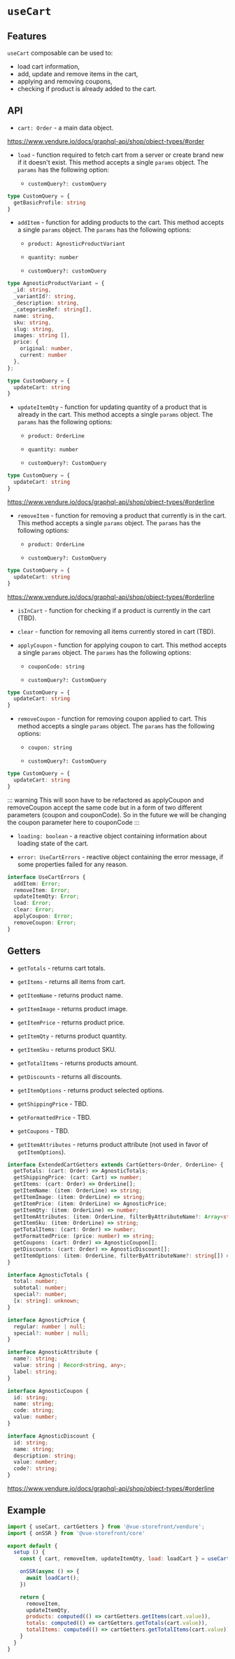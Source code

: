 # `useCart`

## Features

`useCart` composable can be used to:

* load cart information,
* add, update and remove items in the cart,
* applying and removing coupons,
* checking if product is already added to the cart.

## API

* `cart: Order` - a main data object.

<https://www.vendure.io/docs/graphql-api/shop/object-types/#order>

* `load` - function required to fetch cart from a server or create brand new if it doesn't exist. This method accepts a single `params` object. The `params` has the following option:

  * `customQuery?: customQuery`
  
```ts
type CustomQuery = {
  getBasicProfile: string
}
```
  
* `addItem` - function for adding products to the cart. This method accepts a single `params` object. The `params` has the following options:

  * `product: AgnosticProductVariant`

  * `quantity: number`

  * `customQuery?: customQuery`

```ts
type AgnosticProductVariant = {
  _id: string,
  _variantId?: string,
  _description: string,
  _categoriesRef: string[],
  name: string,
  sku: string,
  slug: string,
  images: string [],
  price: {
    original: number,
    current: number
  },
};

type CustomQuery = {
  updateCart: string
}
```
  
* `updateItemQty` - function for updating quantity of a product that is already in the cart. This method accepts a single `params` object. The `params` has the following options:

  * `product: OrderLine`

  * `quantity: number`

  * `customQuery?: CustomQuery`

```ts
type CustomQuery = {
  updateCart: string
}
```

<https://www.vendure.io/docs/graphql-api/shop/object-types/#orderline>
  
* `removeItem` - function for removing a product that currently is in the cart. This method accepts a single `params` object. The `params` has the following options:

  * `product: OrderLine`

  * `customQuery?: CustomQuery`

```ts
type CustomQuery = {
  updateCart: string
}
```

<https://www.vendure.io/docs/graphql-api/shop/object-types/#orderline>
  
* `isInCart` - function for checking if a product is currently in the cart (TBD).

* `clear` - function for removing all items currently stored in cart (TBD).

* `applyCoupon` - function for applying coupon to cart. This method accepts a single `params` object. The `params` has the following options:

  * `couponCode: string`

  * `customQuery?: CustomQuery`

```ts
type CustomQuery = {
  updateCart: string
}
```
  
* `removeCoupon` - function for removing coupon applied to cart. This method accepts a single `params` object. The `params` has the following options:

  * `coupon: string`

  * `customQuery?: CustomQuery`

```ts
type CustomQuery = {
  updateCart: string
}
```

::: warning
This will soon have to be refactored as applyCoupon and removeCoupon accept the same code but in a form of two different parameters (coupon and couponCode). So in the future we will be changing the coupon parameter here to couponCode
:::
  
* `loading: boolean` - a reactive object containing information about loading state of the cart.

* `error: UseCartErrors` - reactive object containing the error message, if some properties failed for any reason.

```ts
interface UseCartErrors {
  addItem: Error;
  removeItem: Error;
  updateItemQty: Error;
  load: Error;
  clear: Error;
  applyCoupon: Error;
  removeCoupon: Error;
}
```

## Getters

* `getTotals` - returns cart totals.

* `getItems` - returns all items from cart.
  
* `getItemName` - returns product name.

* `getItemImage` - returns product image.

* `getItemPrice` - returns product price.

* `getItemQty` - returns product quantity.

* `getItemSku` - returns product SKU.

* `getTotalItems` - returns products amount.

* `getDiscounts` - returns all discounts.

* `getItemOptions` - returns product selected options.

* `getShippingPrice` - TBD.

* `getFormattedPrice` - TBD.

* `getCoupons` - TBD.

* `getItemAttributes` - returns product attribute (not used in favor of `getItemOptions`).

```ts
interface ExtendedCartGetters extends CartGetters<Order, OrderLine> {
  getTotals: (cart: Order) => AgnosticTotals;
  getShippingPrice: (cart: Cart) => number;
  getItems: (cart: Order) => OrderLine[];
  getItemName: (item: OrderLine) => string;
  getItemImage: (item: OrderLine) => string;
  getItemPrice: (item: OrderLine) => AgnosticPrice;
  getItemQty: (item: OrderLine) => number;
  getItemAttributes: (item: OrderLine, filterByAttributeName?: Array<string>) => Record<string, AgnosticAttribute | string>;
  getItemSku: (item: OrderLine) => string;
  getTotalItems: (cart: Order) => number;
  getFormattedPrice: (price: number) => string;
  getCoupons: (cart: Order) => AgnosticCoupon[];
  getDiscounts: (cart: Order) => AgnosticDiscount[];
  getItemOptions: (item: OrderLine, filterByAttributeName?: string[]) => AgnosticAttribute[]
}

interface AgnosticTotals {
  total: number;
  subtotal: number;
  special?: number;
  [x: string]: unknown;
}

interface AgnosticPrice {
  regular: number | null;
  special?: number | null;
}

interface AgnosticAttribute {
  name?: string;
  value: string | Record<string, any>;
  label: string;
}

interface AgnosticCoupon {
  id: string;
  name: string;
  code: string;
  value: number;
}

interface AgnosticDiscount {
  id: string;
  name: string;
  description: string;
  value: number;
  code?: string;
}
```

<https://www.vendure.io/docs/graphql-api/shop/object-types/#orderline>

## Example

```js
import { useCart, cartGetters } from '@vue-storefront/vendure';
import { onSSR } from '@vue-storefront/core'

export default {
  setup () {
    const { cart, removeItem, updateItemQty, load: loadCart } = useCart();

    onSSR(async () => {
      await loadCart();
    })

    return {
      removeItem,
      updateItemQty,
      products: computed(() => cartGetters.getItems(cart.value)),
      totals: computed(() => cartGetters.getTotals(cart.value)),
      totalItems: computed(() => cartGetters.getTotalItems(cart.value))
    }
  }
}
```
